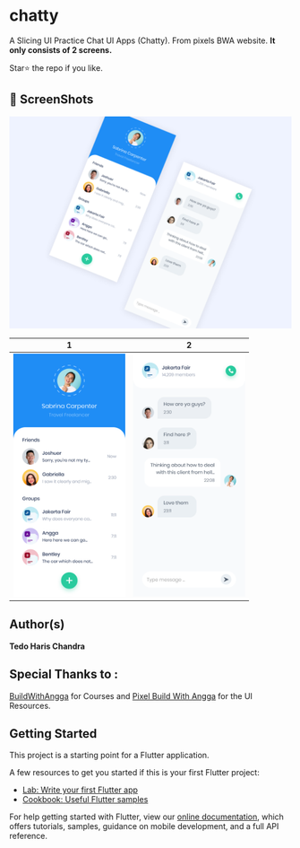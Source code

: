 # chatty

A Slicing UI Practice Chat UI Apps (Chatty). From pixels BWA website.
**It only consists of 2 screens.**

Star⭐ the repo if you like.

## 📸 ScreenShots

<img src="ss/1.png"/>

| 1 | 2|
|------|-------|
|<img src="ss/2.png" width="200">|<img src="ss/3.png" width="200">|

## Author(s)
**Tedo Haris Chandra**

## Special Thanks to : 
[BuildWithAngga](https://buildwithangga.com/) for Courses and [Pixel Build With Angga](https://pixel.buildwithangga.com/) for the UI Resources.

## Getting Started

This project is a starting point for a Flutter application.

A few resources to get you started if this is your first Flutter project:

- [Lab: Write your first Flutter app](https://flutter.dev/docs/get-started/codelab)
- [Cookbook: Useful Flutter samples](https://flutter.dev/docs/cookbook)

For help getting started with Flutter, view our
[online documentation](https://flutter.dev/docs), which offers tutorials,
samples, guidance on mobile development, and a full API reference.

